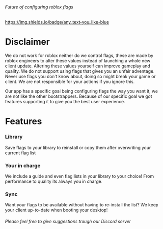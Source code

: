 ###### Future of configuring roblox flags
https://img.shields.io/badge/any_text-you_like-blue

<h1>Disclaimer</h1>
We do not work for roblox neither do we control flags, these are made by roblox engineers to alter these values instead of launching a whole new client update. Altering these values yourself can improve gameplay and quality. We do not support using flags that gives you an unfair adventage. Never use flags you don't know about, doing so might break your game or client. We are not responsible for your actions if you ignore this.

Our app has a specific goal being configuring flags the way you want it, we are not like the other bootstrappers. Because of our specific goal we got features supporting it to give you the best user experience.

<h1>Features</h1>

### Library
<p>Save flags to your library to reinstall or copy them after overwriting your current flag list</p>

### Your in charge
<p>We include a guide and even flag lists in your library to your choice! From performance to quality its always you in charge.</p>

### Sync 
<p>Want your flags to be available without having to re-install the list? We keep your client up-to-date when booting your desktop!</p>

###### Please feel free to give suggestions trough our Discord server
